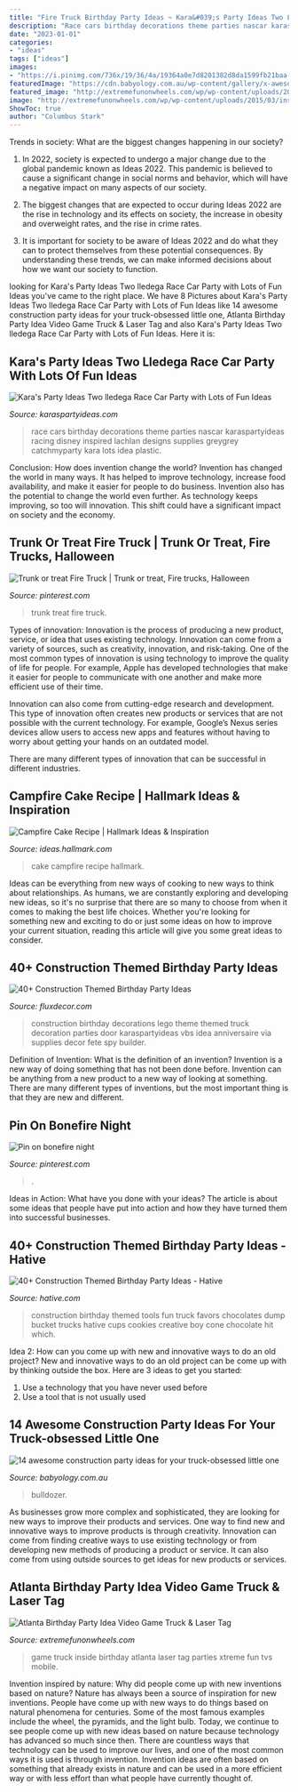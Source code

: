 ```yaml
---
title: "Fire Truck Birthday Party Ideas ~ Kara&#039;s Party Ideas Two Lledega Race Car Party With Lots Of Fun Ideas"
description: "Race cars birthday decorations theme parties nascar karaspartyideas racing disney inspired lachlan designs supplies greygrey catchmyparty kara lots idea plastic"
date: "2023-01-01"
categories:
- "ideas"
tags: ["ideas"]
images:
- "https://i.pinimg.com/736x/19/36/4a/19364a0e7d8201382d8da1599fb21baa--fire-trucks-trunk-or-treat.jpg"
featuredImage: "https://cdn.babyology.com.au/wp-content/gallery/x-awesome-construction-party-ideas-for-your-truck-obsessed-little-one/easy-cake.jpg"
featured_image: "http://extremefunonwheels.com/wp/wp-content/uploads/2015/03/inside-tvs.jpg"
image: "http://extremefunonwheels.com/wp/wp-content/uploads/2015/03/inside-tvs.jpg"
ShowToc: true
author: "Columbus Stark"
---
```



Trends in society: What are the biggest changes happening in our society?
1. In 2022, society is expected to undergo a major change due to the global pandemic known as Ideas 2022. This pandemic is believed to cause a significant change in social norms and behavior, which will have a negative impact on many aspects of our society.
2. The biggest changes that are expected to occur during Ideas 2022 are the rise in technology and its effects on society, the increase in obesity and overweight rates, and the rise in crime rates.

3. It is important for society to be aware of Ideas 2022 and do what they can to protect themselves from these potential consequences. By understanding these trends, we can make informed decisions about how we want our society to function.

	

		
looking for Kara&#039;s Party Ideas Two lledega Race Car Party with Lots of Fun Ideas you've came to the right place. We have 8 Pictures about Kara&#039;s Party Ideas Two lledega Race Car Party with Lots of Fun Ideas like 14 awesome construction party ideas for your truck-obsessed little one, Atlanta Birthday Party Idea Video Game Truck &amp; Laser Tag and also Kara&#039;s Party Ideas Two lledega Race Car Party with Lots of Fun Ideas. Here it is:
		
    
## Kara&#039;s Party Ideas Two Lledega Race Car Party With Lots Of Fun Ideas

<img loading=lazy src="http://karaspartyideas.com/wp-content/uploads/2013/10/two-lledega-26.jpg" onerror="this.onerror=null;this.src='https://tse4.mm.bing.net/th?id=OIP.vWM0AJk7xrsoElNilXng3gHaLG&amp;pid=15.1';" alt="Kara&#039;s Party Ideas Two lledega Race Car Party with Lots of Fun Ideas">

_Source: karaspartyideas.com_

>race cars birthday decorations theme parties nascar karaspartyideas racing disney inspired lachlan designs supplies greygrey catchmyparty kara lots idea plastic. 

	

Conclusion: How does invention change the world?
Invention has changed the world in many ways. It has helped to improve technology, increase food availability, and make it easier for people to do business. Invention also has the potential to change the world even further. As technology keeps improving, so too will innovation. This shift could have a significant impact on society and the economy.

    
## Trunk Or Treat Fire Truck | Trunk Or Treat, Fire Trucks, Halloween

<img loading=lazy src="https://i.pinimg.com/736x/19/36/4a/19364a0e7d8201382d8da1599fb21baa--fire-trucks-trunk-or-treat.jpg" onerror="this.onerror=null;this.src='https://tse2.mm.bing.net/th?id=OIP.HM33rV2foPJScz9SoCumggEsDh&amp;pid=15.1';" alt="Trunk or treat Fire Truck | Trunk or treat, Fire trucks, Halloween">

_Source: pinterest.com_

>trunk treat fire truck. 

	

Types of innovation:
Innovation is the process of producing a new product, service, or idea that uses existing technology. Innovation can come from a variety of sources, such as creativity, innovation, and risk-taking. 
One of the most common types of innovation is using technology to improve the quality of life for people. For example, Apple has developed technologies that make it easier for people to communicate with one another and make more efficient use of their time. 

Innovation can also come from cutting-edge research and development. This type of innovation often creates new products or services that are not possible with the current technology. For example, Google’s Nexus series devices allow users to access new apps and features without having to worry about getting your hands on an outdated model. 

There are many different types of innovation that can be successful in different industries.

    
## Campfire Cake Recipe | Hallmark Ideas &amp; Inspiration

<img loading=lazy src="https://ideas.hallmark.com/wp-content/uploads/2016/09/CampfireCake600x600.jpg" onerror="this.onerror=null;this.src='https://tse4.mm.bing.net/th?id=OIP.8ehZCUc1ZrEO-NeHZj_6AQHaHa&amp;pid=15.1';" alt="Campfire Cake Recipe | Hallmark Ideas &amp; Inspiration">

_Source: ideas.hallmark.com_

>cake campfire recipe hallmark. 

	

Ideas can be everything from new ways of cooking to new ways to think about relationships. As humans, we are constantly exploring and developing new ideas, so it's no surprise that there are so many to choose from when it comes to making the best life choices. Whether you're looking for something new and exciting to do or just some ideas on how to improve your current situation, reading this article will give you some great ideas to consider.

    
## 40+ Construction Themed Birthday Party Ideas

<img loading=lazy src="http://fluxdecor.com/wp-content/uploads/2015/06/construction-birthday-party/9-construction-themed-birthday-party.jpg" onerror="this.onerror=null;this.src='https://tse1.mm.bing.net/th?id=OIP.zlPK5a2dn6h150QFH_i0wwHaLF&amp;pid=15.1';" alt="40+ Construction Themed Birthday Party Ideas">

_Source: fluxdecor.com_

>construction birthday decorations lego theme themed truck decoration parties door karaspartyideas vbs idea anniversaire via supplies decor fete spy builder. 

	

Definition of Invention: What is the definition of an invention?
Invention is a new way of doing something that has not been done before. Invention can be anything from a new product to a new way of looking at something. There are many different types of inventions, but the most important thing is that they are new and different.

    
## Pin On Bonefire Night

<img loading=lazy src="https://i.pinimg.com/736x/b5/5a/f7/b55af7e4bb948ba00e83bd17e5b12d02.jpg" onerror="this.onerror=null;this.src='https://tse2.mm.bing.net/th?id=OIP.LoxIrn4e5I-5UV5pzOe4sQHaJ3&amp;pid=15.1';" alt="Pin on bonefire night">

_Source: pinterest.com_

>. 

	

Ideas in Action: What have you done with your ideas?
The article is about some ideas that people have put into action and how they have turned them into successful businesses.

    
## 40+ Construction Themed Birthday Party Ideas - Hative

<img loading=lazy src="https://hative.com/wp-content/uploads/2015/06/construction-birthday-party/37-construction-themed-birthday-party.jpg" onerror="this.onerror=null;this.src='https://tse3.mm.bing.net/th?id=OIP.UgfeAcTSFX2iv97Xi2fV_QHaKX&amp;pid=15.1';" alt="40+ Construction Themed Birthday Party Ideas - Hative">

_Source: hative.com_

>construction birthday themed tools fun truck favors chocolates dump bucket trucks hative cups cookies creative boy cone chocolate hit which. 

	

Idea 2: How can you come up with new and innovative ways to do an old project?
New and innovative ways to do an old project can be come up with by thinking outside the box. Here are 3 ideas to get you started: 
1. Use a technology that you have never used before 
2. Use a tool that is not usually used 

    
## 14 Awesome Construction Party Ideas For Your Truck-obsessed Little One

<img loading=lazy src="https://cdn.babyology.com.au/wp-content/gallery/x-awesome-construction-party-ideas-for-your-truck-obsessed-little-one/easy-cake.jpg" onerror="this.onerror=null;this.src='https://tse1.mm.bing.net/th?id=OIP.RfgfckEJbPF0ENbq2laS_QHaJ3&amp;pid=15.1';" alt="14 awesome construction party ideas for your truck-obsessed little one">

_Source: babyology.com.au_

>bulldozer. 

	

As businesses grow more complex and sophisticated, they are looking for new ways to improve their products and services. One way to find new and innovative ways to improve products is through creativity. Innovation can come from finding creative ways to use existing technology or from developing new methods of producing a product or service. It can also come from using outside sources to get ideas for new products or services.

    
## Atlanta Birthday Party Idea Video Game Truck &amp; Laser Tag

<img loading=lazy src="http://extremefunonwheels.com/wp/wp-content/uploads/2015/03/inside-tvs.jpg" onerror="this.onerror=null;this.src='https://tse3.mm.bing.net/th?id=OIP.ocBRHHe_OjW4smXYUob2SQHaE6&amp;pid=15.1';" alt="Atlanta Birthday Party Idea Video Game Truck &amp; Laser Tag">

_Source: extremefunonwheels.com_

>game truck inside birthday atlanta laser tag parties xtreme fun tvs mobile. 

	

Invention inspired by nature: Why did people come up with new inventions based on nature?
Nature has always been a source of inspiration for new inventions. People have come up with new ways to do things based on natural phenomena for centuries. Some of the most famous examples include the wheel, the pyramids, and the light bulb. Today, we continue to see people come up with new ideas based on nature because technology has advanced so much since then. There are countless ways that technology can be used to improve our lives, and one of the most common ways it is used is through invention. Invention ideas are often based on something that already exists in nature and can be used in a more efficient way or with less effort than what people have currently thought of.

